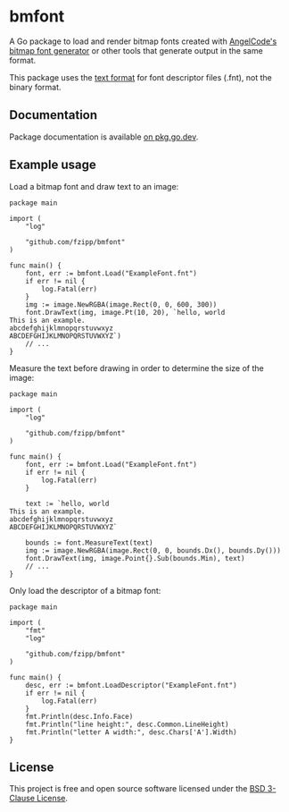 # bmfont

A Go package to load and render bitmap fonts
created with [AngelCode's bitmap font generator](https://www.angelcode.com/products/bmfont/)
or other tools that generate output in the same format.

This package uses the [text format](ttp://www.angelcode.com/products/bmfont/doc/file_format.html)
for font descriptor files (.fnt), not the binary format.

## Documentation

Package documentation is available [on pkg.go.dev](https://pkg.go.dev/github.com/fzipp/bmfont?tab=doc).

## Example usage

Load a bitmap font and draw text to an image:

```
package main

import (
	"log"

	"github.com/fzipp/bmfont"
)

func main() {
	font, err := bmfont.Load("ExampleFont.fnt")
	if err != nil {
		log.Fatal(err)
	}
	img := image.NewRGBA(image.Rect(0, 0, 600, 300))
	font.DrawText(img, image.Pt(10, 20), `hello, world
This is an example.
abcdefghijklmnopqrstuvwxyz
ABCDEFGHIJKLMNOPQRSTUVWXYZ`)
	// ...
}
```

Measure the text before drawing in order to determine the size of the image:

```
package main

import (
	"log"

	"github.com/fzipp/bmfont"
)

func main() {
	font, err := bmfont.Load("ExampleFont.fnt")
	if err != nil {
		log.Fatal(err)
	}

    text := `hello, world
This is an example.
abcdefghijklmnopqrstuvwxyz
ABCDEFGHIJKLMNOPQRSTUVWXYZ`

	bounds := font.MeasureText(text)
	img := image.NewRGBA(image.Rect(0, 0, bounds.Dx(), bounds.Dy()))
	font.DrawText(img, image.Point{}.Sub(bounds.Min), text)
	// ...
}
```


Only load the descriptor of a bitmap font:

```
package main

import (
	"fmt"
	"log"

	"github.com/fzipp/bmfont"
)

func main() {
	desc, err := bmfont.LoadDescriptor("ExampleFont.fnt")
	if err != nil {
		log.Fatal(err)
	}
	fmt.Println(desc.Info.Face)
	fmt.Println("line height:", desc.Common.LineHeight)
	fmt.Println("letter A width:", desc.Chars['A'].Width)
}
```

## License

This project is free and open source software licensed under the
[BSD 3-Clause License](LICENSE).
